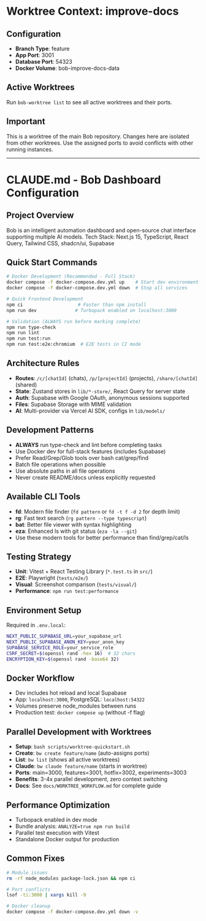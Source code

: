 # Worktree Context: improve-docs

## Configuration
- **Branch Type**: feature
- **App Port**: 3001
- **Database Port**: 54323
- **Docker Volume**: bob-improve-docs-data

## Active Worktrees
Run `bob-worktree list` to see all active worktrees and their ports.

## Important
This is a worktree of the main Bob repository. Changes here are isolated from other worktrees.
Use the assigned ports to avoid conflicts with other running instances.

---

# CLAUDE.md - Bob Dashboard Configuration

## Project Overview
Bob is an intelligent automation dashboard and open-source chat interface supporting multiple AI models.
Tech Stack: Next.js 15, TypeScript, React Query, Tailwind CSS, shadcn/ui, Supabase

## Quick Start Commands
```bash
# Docker Development (Recommended - Full Stack)
docker compose -f docker-compose.dev.yml up    # Start dev environment
docker compose -f docker-compose.dev.yml down  # Stop all services

# Quick Frontend Development
npm ci                    # Faster than npm install
npm run dev              # Turbopack enabled on localhost:3000

# Validation (ALWAYS run before marking complete)
npm run type-check
npm run lint
npm run test:run
npm run test:e2e:chromium  # E2E tests in CI mode
```

## Architecture Rules
- **Routes**: `/c/[chatId]` (chats), `/p/[projectId]` (projects), `/share/[chatId]` (shared)
- **State**: Zustand stores in `lib/*-store/`, React Query for server state
- **Auth**: Supabase with Google OAuth, anonymous sessions supported
- **Files**: Supabase Storage with MIME validation
- **AI**: Multi-provider via Vercel AI SDK, configs in `lib/models/`

## Development Patterns
- **ALWAYS** run type-check and lint before completing tasks
- Use Docker dev for full-stack features (includes Supabase)
- Prefer Read/Grep/Glob tools over bash cat/grep/find
- Batch file operations when possible
- Use absolute paths in all file operations
- Never create README/docs unless explicitly requested

## Available CLI Tools
- **fd**: Modern file finder (`fd pattern` or `fd -t f -d 2` for depth limit)
- **rg**: Fast text search (`rg pattern --type typescript`)
- **bat**: Better file viewer with syntax highlighting
- **eza**: Enhanced ls with git status (`eza -la --git`)
- Use these modern tools for better performance than find/grep/cat/ls

## Testing Strategy
- **Unit**: Vitest + React Testing Library (`*.test.ts` in `src/`)
- **E2E**: Playwright (`tests/e2e/`)
- **Visual**: Screenshot comparison (`tests/visual/`)
- **Performance**: `npm run test:performance`

## Environment Setup
Required in `.env.local`:
```bash
NEXT_PUBLIC_SUPABASE_URL=your_supabase_url
NEXT_PUBLIC_SUPABASE_ANON_KEY=your_anon_key
SUPABASE_SERVICE_ROLE=your_service_role
CSRF_SECRET=$(openssl rand -hex 16)  # 32 chars
ENCRYPTION_KEY=$(openssl rand -base64 32)
```

## Docker Workflow
- Dev includes hot reload and local Supabase
- App: `localhost:3000`, PostgreSQL: `localhost:54322`
- Volumes preserve node_modules between runs
- Production test: `docker compose up` (without -f flag)

## Parallel Development with Worktrees
- **Setup**: `bash scripts/worktree-quickstart.sh`
- **Create**: `bw create feature/name` (auto-assigns ports)
- **List**: `bw list` (shows all active worktrees)
- **Claude**: `bw claude feature/name` (starts in worktree)
- **Ports**: main=3000, features=3001, hotfix=3002, experiments=3003
- **Benefits**: 3-4x parallel development, zero context switching
- **Docs**: See `docs/WORKTREE_WORKFLOW.md` for complete guide

## Performance Optimization
- Turbopack enabled in dev mode
- Bundle analysis: `ANALYZE=true npm run build`
- Parallel test execution with Vitest
- Standalone Docker output for production

## Common Fixes
```bash
# Module issues
rm -rf node_modules package-lock.json && npm ci

# Port conflicts
lsof -ti:3000 | xargs kill -9

# Docker cleanup
docker compose -f docker-compose.dev.yml down -v
```